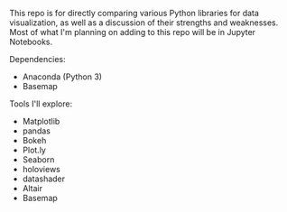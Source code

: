 This repo is for directly comparing various Python libraries for data visualization, as well as a discussion of their strengths and weaknesses. Most of what I'm planning on adding to this repo will be in Jupyter Notebooks.

Dependencies:
 * Anaconda (Python 3)
 * Basemap

Tools I'll explore:
 * Matplotlib
 * pandas
 * Bokeh
 * Plot.ly
 * Seaborn
 * holoviews
 * datashader
 * Altair
 * Basemap

